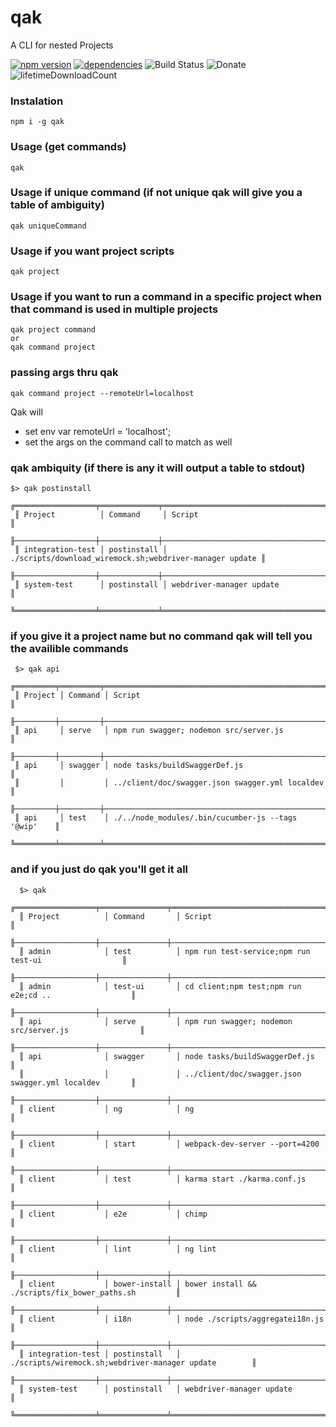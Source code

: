 # qak
A CLI for nested Projects

[![npm version](https://badge.fury.io/js/qak.svg)](https://badge.fury.io/js/qak)
[![dependencies](https://david-dm.org/arupex/qak.svg)](http://github.com/arupex/qak)
![Build Status](https://api.travis-ci.org/arupex/qak.svg?branch=master) 
![Donate]("https://www.patreon.com/bePatron?u=5407448)
![lifetimeDownloadCount](https://img.shields.io/npm/dt/qak.svg?maxAge=35920000)


### Instalation
    npm i -g qak
    
### Usage (get commands)
    qak
    
### Usage if unique command (if not unique qak will give you a table of ambiguity)
    qak uniqueCommand
    
### Usage if you want project scripts
    qak project
    
### Usage if you want to run a command in a specific project when that command is used in multiple projects
    qak project command
    or
    qak command project
    
### passing args thru qak
    qak command project --remoteUrl=localhost
Qak will
 - set env var remoteUrl = 'localhost';
 - set the args on the command call to match as well
 
 ### qak ambiquity (if there is any it will output a table to stdout)
    $> qak postinstall
     ╔══════════════════╤═════════════╤═════════════════════════════════════════════════════════╗
     ║ Project          │ Command     │ Script                                                  ║
     ╟──────────────────┼─────────────┼─────────────────────────────────────────────────────────╢
     ║ integration-test │ postinstall │ ./scripts/download_wiremock.sh;webdriver-manager update ║
     ╟──────────────────┼─────────────┼─────────────────────────────────────────────────────────╢
     ║ system-test      │ postinstall │ webdriver-manager update                                ║
     ╚══════════════════╧═════════════╧═════════════════════════════════════════════════════════╝
     
 ### if you give it a project name but no command qak will tell you the availible commands
     $> qak api
     ╔═════════╤═════════╤═════════════════════════════════════════════════════╗
     ║ Project │ Command │ Script                                              ║
     ╟─────────┼─────────┼─────────────────────────────────────────────────────╢
     ║ api     │ serve   │ npm run swagger; nodemon src/server.js              ║
     ╟─────────┼─────────┼─────────────────────────────────────────────────────╢
     ║ api     │ swagger │ node tasks/buildSwaggerDef.js                       ║
     ║         │         │ ../client/doc/swagger.json swagger.yml localdev     ║
     ╟─────────┼─────────┼─────────────────────────────────────────────────────╢
     ║ api     │ test    │ ./../node_modules/.bin/cucumber-js --tags '@wip'    ║
     ╚═════════╧═════════╧═════════════════════════════════════════════════════╝
 
 ### and if you just do qak you'll get it all
      $> qak
      ╔══════════════════╤═══════════════╤═══════════════════════════════════════════════════════╗
      ║ Project          │ Command       │ Script                                                ║
      ╟──────────────────┼───────────────┼───────────────────────────────────────────────────────╢
      ║ admin            │ test          │ npm run test-service;npm run test-ui                  ║
      ╟──────────────────┼───────────────┼───────────────────────────────────────────────────────╢
      ║ admin            │ test-ui       │ cd client;npm test;npm run e2e;cd ..                  ║
      ╟──────────────────┼───────────────┼───────────────────────────────────────────────────────╢
      ║ api              │ serve         │ npm run swagger; nodemon src/server.js                ║
      ╟──────────────────┼───────────────┼───────────────────────────────────────────────────────╢
      ║ api              │ swagger       │ node tasks/buildSwaggerDef.js                         ║
      ║                  │               │ ../client/doc/swagger.json swagger.yml localdev       ║
      ╟──────────────────┼───────────────┼───────────────────────────────────────────────────────╢
      ║ client           │ ng            │ ng                                                    ║
      ╟──────────────────┼───────────────┼───────────────────────────────────────────────────────╢
      ║ client           │ start         │ webpack-dev-server --port=4200                        ║
      ╟──────────────────┼───────────────┼───────────────────────────────────────────────────────╢
      ║ client           │ test          │ karma start ./karma.conf.js                           ║
      ╟──────────────────┼───────────────┼───────────────────────────────────────────────────────╢
      ║ client           │ e2e           │ chimp                                                 ║
      ╟──────────────────┼───────────────┼───────────────────────────────────────────────────────╢
      ║ client           │ lint          │ ng lint                                               ║
      ╟──────────────────┼───────────────┼───────────────────────────────────────────────────────╢
      ║ client           │ bower-install │ bower install && ./scripts/fix_bower_paths.sh         ║
      ╟──────────────────┼───────────────┼───────────────────────────────────────────────────────╢
      ║ client           │ i18n          │ node ./scripts/aggregatei18n.js                       ║
      ╟──────────────────┼───────────────┼───────────────────────────────────────────────────────╢
      ║ integration-test │ postinstall   │ ./scripts/wiremock.sh;webdriver-manager update        ║
      ╟──────────────────┼───────────────┼───────────────────────────────────────────────────────╢
      ║ system-test      │ postinstall   │ webdriver-manager update                              ║
      ╚══════════════════╧═══════════════╧═══════════════════════════════════════════════════════╝